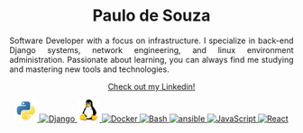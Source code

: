 <div align="center">
<h1>Paulo de Souza</h1>
</div>
<div align="justify">
<p>Software Developer with a focus on infrastructure. I specialize in back-end Django systems, network engineering, and linux environment administration. Passionate about learning, you can always find me studying and mastering new tools and technologies. </p>


</div>
 
 <div align="center">

<p><a href="https://www.linkedin.com/in/paulo-desouza/" target="_blank" rel="noreferrer">Check out my Linkedin!</a></p>
<p> 
 <a href="https://www.python.org" target="_blank" rel="noreferrer"> 
  <img src="https://raw.githubusercontent.com/devicons/devicon/master/icons/python/python-original.svg" alt="python" width="40" height="40" /> 
 </a>

 <a href="https://www.djangoproject.com/" target="_blank" rel="noreferrer"> 
  <img src="https://cdn.iconscout.com/icon/free/png-256/django-1-282754.png" alt="Django" width="40" height="40" /> 
 </a>
 
 <a href="https://www.linux.org/" target="_blank" rel="noreferrer"> 
  <img src="https://raw.githubusercontent.com/devicons/devicon/master/icons/linux/linux-original.svg"alt="linux" width="40" height="40" /> 
 </a> 
 
 <a href="https://www.docker.com/" target="_blank" rel="noreferrer"> 
  <img src="https://blogs.swarthmore.edu/its/wp-content/uploads/2019/06/docker_logo.png" alt="Docker" width="40" height="40" /> 
 </a>
 
 <a href="https://www.gnu.org/software/bash/" target="_blank" rel="noreferrer"> 
  <img src="https://upload.wikimedia.org/wikipedia/commons/thumb/4/4b/Bash_Logo_Colored.svg/1200px-Bash_Logo_Colored.svg.png" alt="Bash" width="40" height="40" /> 
 </a>
 
<a href="https://www.ansible.com/" target="_blank" rel="noreferrer"> 
 <img src="https://avatars.githubusercontent.com/u/1507452?s=200&v=4" alt="ansible" width="40" height="40" /> 
</a>

<a href="https://developer.mozilla.org/en-US/docs/Web/javascript" target="_blank" rel="noreferrer"> 
 <img src="https://logodownload.org/wp-content/uploads/2022/04/javascript-logo-1.png" alt="JavaScript" width="40" height="40" /> 
</a>

<a href="https://react.dev/" target="_blank" rel="noreferrer"> 
 <img src="https://logospng.org/download/react/logo-react-1024.png" alt="React" width="40" height="40" /> 
</a>

   
</p>

<div>
